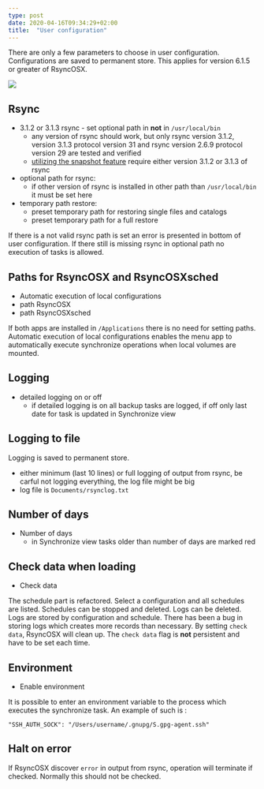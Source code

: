 ```yaml
---
type: post
date: 2020-04-16T09:34:29+02:00
title:  "User configuration"
---
```

There are only a few parameters to choose in user configuration. Configurations are saved to permanent store. This applies for version 6.1.5 or greater of RsyncOSX.

![](/images/RsyncOSX/master/userconfig/user.png)

## Rsync

 - 3.1.2 or 3.1.3 rsync - set optional path in **not** in `/usr/local/bin`
   	- any version of rsync should work, but only rsync  version 3.1.2, version 3.1.3 protocol version 31 and rsync  version 2.6.9  protocol version 29 are tested and verified
    - [utilizing the snapshot feature](/post/snapshots/) require either version 3.1.2 or 3.1.3 of rsync
- optional path for rsync:
    - if other version of rsync is installed in other path than `/usr/local/bin` it must be set here
- temporary path restore:
    - preset temporary path for restoring single files and catalogs
    - preset temporary path for a full restore

If there is a not valid rsync path is set an error is presented in bottom of user configuration. If there still is missing rsync in optional path no execution of tasks is allowed.

## Paths for RsyncOSX and RsyncOSXsched

- Automatic execution of local configurations
- path RsyncOSX
- path RsyncOSXsched

If both apps are installed in `/Applications` there is no need for setting paths. Automatic execution of local configurations enables the menu app to automatically execute synchronize operations when local volumes are mounted.

## Logging

- detailed logging on or off
   	- if detailed logging is on all backup tasks are logged, if off only last date for task is updated in Synchronize view

## Logging to file

Logging is saved to permanent store.

- either minimum (last 10 lines) or full logging of output from rsync, be carful not logging everything, the log file might be big
- log file is `Documents/rsynclog.txt`

## Number of days

- Number of days
  - in Synchronize view tasks older than number of days are marked red

## Check data when loading

- Check data

The schedule part is refactored. Select a configuration and all schedules are listed. Schedules can be stopped and deleted. Logs can be deleted. Logs are stored by configuration and schedule. There has been a bug in storing logs which creates more records than necessary. By setting `check data`, RsyncOSX will clean up. The `check data` flag is **not** persistent and have to be set each time.

## Environment

- Enable environment

It is possible to enter an environment variable to the process which executes the synchronize task. An example of such is :

`"SSH_AUTH_SOCK": "/Users/username/.gnupg/S.gpg-agent.ssh"`

## Halt on error

If RsyncOSX discover `error` in output from rsync, operation will terminate if checked. Normally this should not be checked.
